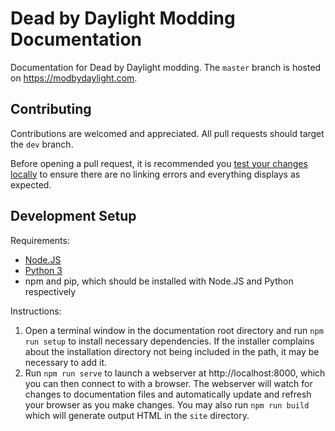 # Dead by Daylight Modding Documentation

Documentation for Dead by Daylight modding. The `master` branch is hosted on https://modbydaylight.com.

## Contributing

Contributions are welcomed and appreciated. All pull requests should target the `dev` branch.

Before opening a pull request, it is recommended you [test your changes locally](#development-setup) to ensure there are no linking errors and everything displays as expected.

## Development Setup

Requirements:

- [Node.JS](https://nodejs.org/en/)
- [Python 3](https://www.python.org/)
- npm and pip, which should be installed with Node.JS and Python respectively

Instructions:

1. Open a terminal window in the documentation root directory and run `npm run setup` to install necessary dependencies. 
If the installer complains about the installation directory not being included in the path, it may be necessary to add it.
1. Run `npm run serve` to launch a webserver at http://localhost:8000, which you can then connect to with a browser. The webserver will watch for changes to documentation files and automatically update and refresh your browser as you make changes. You may also run `npm run build` which will generate output HTML in the `site` directory.
